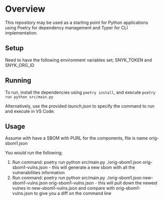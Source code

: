 # Overview

This repository may be used as a starting point for Python applications using Poetry for dependency management and Typer for CLI implementation.

## Setup
Need to have the following environment variables set; SNYK_TOKEN and SNYK_ORG_ID

## Running
To run, install the dependencies using `poetry install`, and execute `poetry run python src/main.py`

Alternatively, use the provided *launch.json* to specify the command to run and execute in VS Code.

## Usage
Assume with have a SBOM with PURL for the components, file is name orig-sbom1.json

You would run the following;
1. Run command: poetry run python src/main.py ./orig-sbom1.json orig-sbom1-vulns.json - this will generate a new sbom with all the vulnerabilities information
2. Run command: poetry run python src/main.py ./orig-sbom1.json new-sbom1-vulns.json orig-sbom1-vulns.json - this will pull down the newest vulnes in new-sbom1-vulns.json and compare with orig-sbom1-vulns.json to give you a diff on the command line

